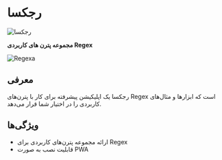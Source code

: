# رجکسا
![رجکسا](https://github.com/user-attachments/assets/37aaff9d-b50b-489f-96dc-f97d5c20ecf2)



**مجموعه پترن های کاربردی Regex**

![Regexa](https://github.com/user-attachments/assets/d215c740-f5e7-4e58-9ab9-74bb68b63940)


## معرفی

رجکسا یک اپلیکیشن پیشرفته برای کار با پترن‌های Regex است که ابزارها و مثال‌های کاربردی را در اختیار شما قرار می‌دهد.

## ویژگی‌ها

- ارائه مجموعه پترن‌های کاربردی برای Regex
- قابلیت نصب به صورت PWA
